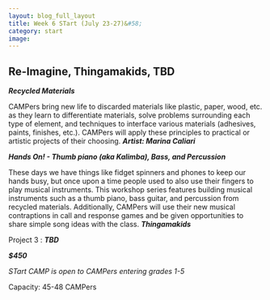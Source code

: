 ```yaml
---
layout: blog_full_layout
title: Week 6 STart (July 23-27)&#58; 
category: start
image: 
---
```


## Re-Imagine, Thingamakids, TBD


**_Recycled Materials_**

CAMPers bring new life to discarded materials like plastic, paper, wood, etc. as they learn to differentiate materials, solve problems surrounding each type of element, and techniques to interface various materials (adhesives, paints, finishes, etc.). CAMPers will apply these principles to practical or artistic projects of their choosing.
**_Artist: Marina Caliari_**


**_Hands On! - Thumb piano (aka Kalimba), Bass, and Percussion_**

These days we have things like fidget spinners and phones to keep our hands busy, but once upon a time people used to also use their fingers to play musical instruments. This workshop series features building musical instruments such as a thumb piano, bass guitar, and percussion from recycled materials. Additionally, CAMPers will use their new musical contraptions in call and response games and be given opportunities to share simple song ideas with the class. 
**_Thingamakids_**

Project 3 : **_TBD_**


**_$450_**

*STart CAMP is open to CAMPers entering grades 1-5*

Capacity: 45-48 CAMPers